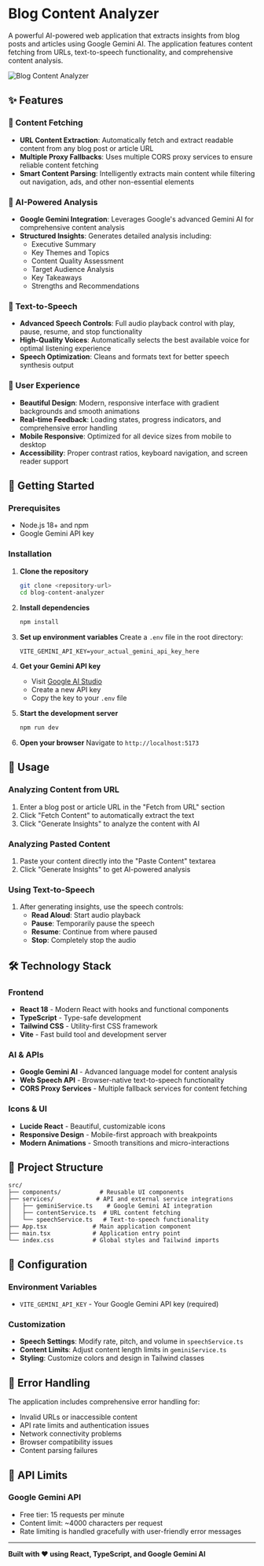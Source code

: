 # Blog Content Analyzer

A powerful AI-powered web application that extracts insights from blog posts and articles using Google Gemini AI. The application features content fetching from URLs, text-to-speech functionality, and comprehensive content analysis.

![Blog Content Analyzer](https://images.pexels.com/photos/267350/pexels-photo-267350.jpeg?auto=compress&cs=tinysrgb&w=1200&h=400&fit=crop)

## ✨ Features

### 🔗 Content Fetching
- **URL Content Extraction**: Automatically fetch and extract readable content from any blog post or article URL
- **Multiple Proxy Fallbacks**: Uses multiple CORS proxy services to ensure reliable content fetching
- **Smart Content Parsing**: Intelligently extracts main content while filtering out navigation, ads, and other non-essential elements

### 🧠 AI-Powered Analysis
- **Google Gemini Integration**: Leverages Google's advanced Gemini AI for comprehensive content analysis
- **Structured Insights**: Generates detailed analysis including:
  - Executive Summary
  - Key Themes and Topics
  - Content Quality Assessment
  - Target Audience Analysis
  - Key Takeaways
  - Strengths and Recommendations

### 🎵 Text-to-Speech
- **Advanced Speech Controls**: Full audio playback control with play, pause, resume, and stop functionality
- **High-Quality Voices**: Automatically selects the best available voice for optimal listening experience
- **Speech Optimization**: Cleans and formats text for better speech synthesis output

### 💫 User Experience
- **Beautiful Design**: Modern, responsive interface with gradient backgrounds and smooth animations
- **Real-time Feedback**: Loading states, progress indicators, and comprehensive error handling
- **Mobile Responsive**: Optimized for all device sizes from mobile to desktop
- **Accessibility**: Proper contrast ratios, keyboard navigation, and screen reader support

## 🚀 Getting Started

### Prerequisites
- Node.js 18+ and npm
- Google Gemini API key

### Installation

1. **Clone the repository**
   ```bash
   git clone <repository-url>
   cd blog-content-analyzer
   ```

2. **Install dependencies**
   ```bash
   npm install
   ```

3. **Set up environment variables**
   Create a `.env` file in the root directory:
   ```env
   VITE_GEMINI_API_KEY=your_actual_gemini_api_key_here
   ```

4. **Get your Gemini API key**
   - Visit [Google AI Studio](https://makersuite.google.com/app/apikey)
   - Create a new API key
   - Copy the key to your `.env` file

5. **Start the development server**
   ```bash
   npm run dev
   ```

6. **Open your browser**
   Navigate to `http://localhost:5173`

## 🎯 Usage

### Analyzing Content from URL
1. Enter a blog post or article URL in the "Fetch from URL" section
2. Click "Fetch Content" to automatically extract the text
3. Click "Generate Insights" to analyze the content with AI

### Analyzing Pasted Content
1. Paste your content directly into the "Paste Content" textarea
2. Click "Generate Insights" to get AI-powered analysis

### Using Text-to-Speech
1. After generating insights, use the speech controls:
   - **Read Aloud**: Start audio playback
   - **Pause**: Temporarily pause the speech
   - **Resume**: Continue from where paused
   - **Stop**: Completely stop the audio

## 🛠️ Technology Stack

### Frontend
- **React 18** - Modern React with hooks and functional components
- **TypeScript** - Type-safe development
- **Tailwind CSS** - Utility-first CSS framework
- **Vite** - Fast build tool and development server

### AI & APIs
- **Google Gemini AI** - Advanced language model for content analysis
- **Web Speech API** - Browser-native text-to-speech functionality
- **CORS Proxy Services** - Multiple fallback services for content fetching

### Icons & UI
- **Lucide React** - Beautiful, customizable icons
- **Responsive Design** - Mobile-first approach with breakpoints
- **Modern Animations** - Smooth transitions and micro-interactions

## 📁 Project Structure

```
src/
├── components/           # Reusable UI components
├── services/            # API and external service integrations
│   ├── geminiService.ts    # Google Gemini AI integration
│   ├── contentService.ts  # URL content fetching
│   └── speechService.ts   # Text-to-speech functionality
├── App.tsx             # Main application component
├── main.tsx            # Application entry point
└── index.css           # Global styles and Tailwind imports
```

## 🔧 Configuration

### Environment Variables
- `VITE_GEMINI_API_KEY` - Your Google Gemini API key (required)

### Customization
- **Speech Settings**: Modify rate, pitch, and volume in `speechService.ts`
- **Content Limits**: Adjust content length limits in `geminiService.ts`
- **Styling**: Customize colors and design in Tailwind classes

## 🚨 Error Handling

The application includes comprehensive error handling for:
- Invalid URLs or inaccessible content
- API rate limits and authentication issues
- Network connectivity problems
- Browser compatibility issues
- Content parsing failures

## 📝 API Limits

### Google Gemini API
- Free tier: 15 requests per minute
- Content limit: ~4000 characters per request
- Rate limiting is handled gracefully with user-friendly error messages
---

**Built with ❤️ using React, TypeScript, and Google Gemini AI**